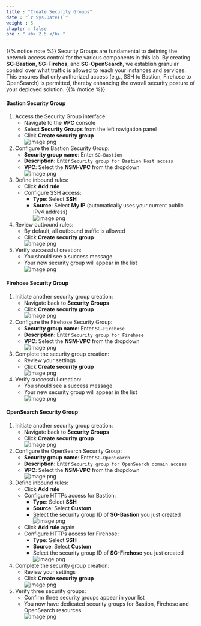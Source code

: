 ```yaml
---
title : "Create Security Groups"
date : "`r Sys.Date()`"
weight : 5
chapter : false
pre : " <b> 2.5 </b> "
---
```


{{% notice note %}}
Security Groups are fundamental to defining the network access control for the various components in this lab. By creating **SG-Bastion**, **SG-Firehos**, and **SG-OpenSearch**, we establish granular control over what traffic is allowed to reach your instances and services. This ensures that only authorized access (e.g., SSH to Bastion, Firehose to OpenSearch) is permitted, thereby enhancing the overall security posture of your deployed solution.
{{% /notice %}}

#### Bastion Security Group
1. Access the Security Group interface:
    - Navigate to the **VPC** console
    - Select **Security Groups** from the left navigation panel
    - Click **Create security group**    
    ![image.png](/images/2/2.5/image.png) 
2. Configure the Bastion Security Group:
    - **Security group name**: Enter `SG-Bastion`
    - **Description**: Enter `Security group for Bastion Host access`
    - **VPC**: Select the **NSM-VPC** from the dropdown    
    ![image.png](/images/2/2.5/image%201.png)    
3. Define inbound rules:
    - Click **Add rule**
    - Configure SSH access:
        - **Type**: Select **SSH**
        - **Source**: Select **My IP** (automatically uses your current public IPv4 address)    
    ![image.png](/images/2/2.5/image%202.png)    
4. Review outbound rules:
    - By default, all outbound traffic is allowed
    - Click **Create security group**    
    ![image.png](/images/2/2.5/image%203.png)    
5. Verify successful creation:
    - You should see a success message
    - Your new security group will appear in the list    
    ![image.png](/images/2/2.5/image%204.png)
#### Firehose Security Group
1. Initiate another security group creation:
    - Navigate back to **Security Groups**
    - Click **Create security group**    
    ![image.png](/images/2/2.5/image%205.png)    
2. Configure the Firehose Security Group:
    - **Security group name**: Enter `SG-Firehose`
    - **Description**: Enter `Security group for Firehose`
    - **VPC**: Select the **NSM-VPC** from the dropdown    
    ![image.png](/images/2/2.5/image%206.png)    
3. Complete the security group creation:
    - Review your settings
    - Click **Create security group**    
    ![image.png](/images/2/2.5/image%207.png)    
4. Verify successful creation:
    - You should see a success message
    - Your new security group will appear in the list    
    ![image.png](/images/2/2.5/image%208.png)
#### OpenSearch Security Group
1. Initiate another security group creation:
    - Navigate back to **Security Groups**
    - Click **Create security group**    
    ![image.png](/images/2/2.5/image%209.png)    
2. Configure the OpenSearch Security Group:
    - **Security group name**: Enter `SG-OpenSearch`
    - **Description**: Enter `Security group for OpenSearch domain access`
    - **VPC**: Select the **NSM-VPC** from the dropdown    
    ![image.png](/images/2/2.5/image%2010.png)    
3. Define inbound rules:
    - Click **Add rule**
    - Configure HTTPs access for Bastion:
        - **Type**: Select **SSH**
        - **Source**: Select **Custom**
        - Select the security group ID of **SG-Bastion** you just created    
    ![image.png](/images/2/2.5/image%2011.png)    
    - Click **Add rule** again
    - Configure HTTPs access for Firehose:
        - **Type**: Select **SSH**
        - **Source**: Select **Custom**
        - Select the security group ID of **SG-Firehose** you just created    
    ![image.png](/images/2/2.5/image%2012.png)    
4. Complete the security group creation:
    - Review your settings
    - Click **Create security group**    
    ![image.png](/images/2/2.5/image%2013.png)    
5. Verify three security groups:
    - Confirm three security groups appear in your list
    - You now have dedicated security groups for Bastion, Firehose and OpenSearch resources    
    ![image.png](/images/2/2.5/image%2014.png)